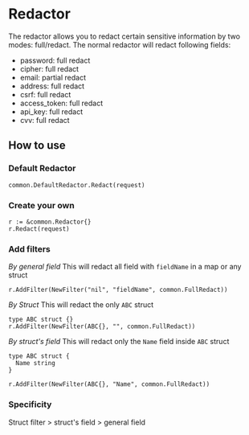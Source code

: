 # Redactor
The redactor allows you to redact certain sensitive information by two modes: full/redact.
The normal redactor will redact following fields:
- password: full redact
- cipher: full redact
- email: partial redact
- address: full redact
- csrf: full redact
- access_token: full redact
- api_key: full redact
- cvv: full redact
## How to use
### Default Redactor
```
common.DefaultRedactor.Redact(request)
```
### Create your own
```
r := &common.Redactor{}
r.Redact(request)
```
### Add filters
*By general field*
This will redact all field with `fieldName` in a map or any struct
```
r.AddFilter(NewFilter("nil", "fieldName", common.FullRedact))
```
*By Struct*
This will redact the only `ABC` struct
```
type ABC struct {}
r.AddFilter(NewFilter(ABC{}, "", common.FullRedact))
```

*By struct's field*
This will redact only the `Name` field inside `ABC` struct
```
type ABC struct {
  Name string
}

r.AddFilter(NewFilter(ABC{}, "Name", common.FullRedact))
```
### Specificity
Struct filter > struct's field > general field